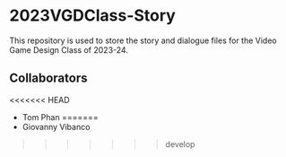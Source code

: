 # 2023VGDClass-Story
This repository is used to store the story and dialogue files for the Video Game Design Class of 2023-24.

## Collaborators
<<<<<<< HEAD
- Tom Phan
=======
- Giovanny Vibanco
>>>>>>> develop
